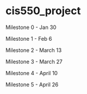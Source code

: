 # cis550_project

Milestone 0 - Jan 30

Milestone 1 - Feb 6

Milestone 2 - March 13

Milestone 3 - March 27

Milestone 4 - April 10

Milestone 5 - April 26
